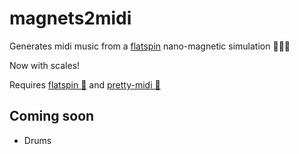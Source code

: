 # magnets2midi
Generates midi music from a [flatspin](https://flatspin.gitlab.io/) nano-magnetic simulation 🧲🎼🎶

Now with scales!

Requires [flatspin 🧲](https://flatspin.gitlab.io/) and [pretty-midi 🎵](https://github.com/craffel/pretty-midi)

## Coming soon 
* Drums
